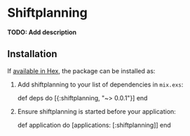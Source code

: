 # Shiftplanning

**TODO: Add description**

## Installation

If [available in Hex](https://hex.pm/docs/publish), the package can be installed as:

  1. Add shiftplanning to your list of dependencies in `mix.exs`:

        def deps do
          [{:shiftplanning, "~> 0.0.1"}]
        end

  2. Ensure shiftplanning is started before your application:

        def application do
          [applications: [:shiftplanning]]
        end


